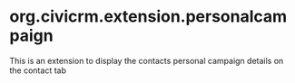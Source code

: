 # org.civicrm.extension.personalcampaign
This is an extension to display the contacts personal campaign details on the contact tab
